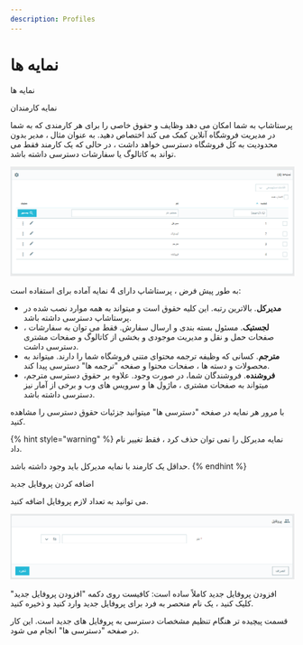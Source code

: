 ```yaml
---
description: Profiles
---
```


# نمایه ها

نمایه ها

نمایه کارمندان

پرستاشاپ به شما امکان می دهد وظایف و حقوق خاصی را برای هر کارمندی که به شما در مدیریت فروشگاه آنلاین کمک می کند اختصاص دهید. به عنوان مثال ، مدیر بدون محدودیت به کل فروشگاه دسترسی خواهد داشت ، در حالی که یک کارمند فقط می تواند به کاتالوگ یا سفارشات دسترسی داشته باشد.

![](../../../../.gitbook/assets/0%20%2881%29.png)

به طور پیش فرض ، پرستاشاپ دارای 4 نمایه آماده برای استفاده است:

* **مدیرکل**. بالاترین رتبه. این کلیه حقوق است و میتواند به همه موارد نصب شده در پرستاشاپ دسترسی داشته باشد.
* **لجستیک**. مسئول بسته بندی و ارسال سفارش. فقط می توان به سفارشات ، صفحات حمل و نقل و مدیریت موجودی و بخشی از کاتالوگ و صفحات مشتری دسترسی داشت.
* **مترجم**. کسانی که وظیفه ترجمه محتوای متنی فروشگاه شما را دارند. میتواند به محصولات و دسته ها ، صفحات محتوا و صفحه "ترجمه ها" دسترسی پیدا کند.
* **فروشنده**. فروشندگان شما، در صورت وجود. علاوه بر حقوق دسترسی مترجم، میتواند به صفحات مشتری ، ماژول ها و سرویس های وب و برخی از آمار نیز دسترسی داشته باشد.

با مرور هر نمایه در صفحه "دسترسی ها" میتوانید جزئیات حقوق دسترسی را مشاهده کنید.

{% hint style="warning" %}
نمایه مدیرکل را نمی توان حذف کرد ، فقط تغییر نام داد.

حداقل یک کارمند با نمایه مدیرکل باید وجود داشته باشد.
{% endhint %}

اضافه کردن پروفایل جدید

می توانید به تعداد لازم پروفایل اضافه کنید.

![](../../../../.gitbook/assets/1%20%2844%29.png)

افزودن پروفایل جدید کاملاً ساده است: کافیست روی دکمه "افزودن پروفایل جدید" کلیک کنید ، یک نام منحصر به فرد برای پروفایل جدید وارد کنید و ذخیره کنید.

قسمت پیچیده تر هنگام تنظیم مشخصات دسترسی به پروفایل های جدید است. این کار در صفحه "دسترسی ها" انجام می شود.

